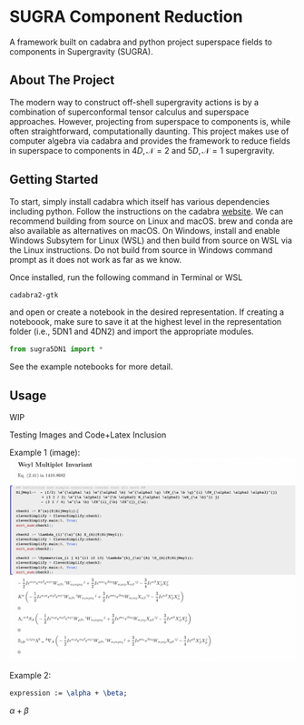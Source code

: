 # SUGRA Component Reduction
A framework built on cadabra and python project superspace fields to components in Supergravity (SUGRA).

## About The Project
The modern way to construct off-shell supergravity actions is by a combination of superconformal tensor calculus and superspace approaches. 
However, projecting from superspace to components is, while often straightforward, computationally daunting. This project makes use of computer algebra via cadabra
and provides the framework to reduce fields in superspace to components in $4D, \mathcal{N}=2$ and $5D, \mathcal{N}=1$ supergravity.

## Getting Started
To start, simply install cadabra which itself has various dependencies including python. Follow the instructions on the cadabra [website](https://cadabra.science/download.html).
We can recommend building from source on Linux and macOS. brew and conda are also available as alternatives on macOS.
On Windows, install and enable Windows Subsytem for Linux (WSL) and then build from source on WSL via the Linux instructions. 
Do not build from source in Windows command prompt as it does not work as far as we know.

Once installed, run the following command in Terminal or WSL

```sh
cadabra2-gtk
```

and open or create a notebook in the desired representation. If creating a noteboook, make sure to save it at the highest level in the representation folder (i.e., 5DN1 and 4DN2) and import the appropriate modules.

```python
from sugra5DN1 import *
```

See the example notebooks for more detail.


## Usage
WIP

Testing Images and Code+Latex Inclusion

Example 1 (image):
![Alt text](/images/exampleWeyl2.png?raw=true "Weyl2 Example")

Example 2:

```latex
expression := \alpha + \beta;
```

$\alpha + \beta$